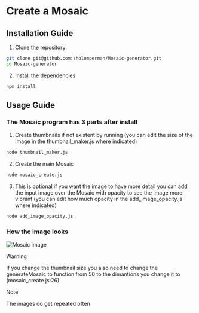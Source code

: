 # Create a Mosaic 

## Installation Guide

1. Clone the repository:
```bash
git clone git@github.com:sholomperman/Mosaic-generator.git
cd Mosaic-generator
```
2. Install the dependencies:
```bash
npm install
```

## Usage Guide

### The Mosaic program has 3 parts after install

1. Create thumbnails if not existent by running (you can edit the size of the image in the thumbnail_maker.js where indicated)
```bash
node thumbnail_maker.js
```

2. Create the main Mosaic
```bash
node mosaic_create.js
```

3. This is optional if you want the image to have more detail you can add the input image over the Mosaic with opacity to see the image more vibrant (you can edit how much opacity in the add_image_opacity.js where indicated)
```bash
node add_image_opacity.js
```

### How the image looks

![Mosaic image](./outputs/output_1706661155459.jpg)

> [!WARNING]
> If you change the thumbnail size you also need to change the generateMosaic to function from 50 to the dimantions you change it to (mosaic_create.js:26)

> [!NOTE]
> The images do get repeated often
